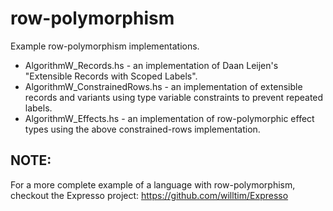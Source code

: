 row-polymorphism
================

Example row-polymorphism implementations.

* AlgorithmW_Records.hs - an implementation of Daan Leijen's "Extensible Records with Scoped Labels".
* AlgorithmW_ConstrainedRows.hs - an implementation of extensible records and variants using type variable constraints to prevent repeated labels.
* AlgorithmW_Effects.hs - an implementation of row-polymorphic effect types using the above constrained-rows implementation.

NOTE:
-----

For a more complete example of a language with row-polymorphism, checkout the Expresso project: https://github.com/willtim/Expresso
